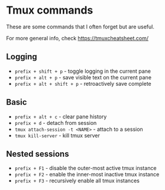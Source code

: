 # Tmux commands
These are some commands that I often forget but are useful.

For more general info, check https://tmuxcheatsheet.com/

## Logging
- `prefix + shift + p` - toggle logging in the current pane
- `prefix + alt + p` - save visible text on the current pane
- `prefix + alt + shift + p` - retroactively save complete

## Basic
- `prefix + alt + c` - clear pane history
- `prefix + d` - detach from session
- `tmux attach-session -t <NAME>` - attach to a session
- `tmux kill-server` - kill tmux server

## Nested sessions
- `prefix + F1` - disable the outer-most active tmux instance
- `prefix + F2` - enable the inner-most inactive tmux instance
- `prefix + F3` - recursively enable all tmux instances
